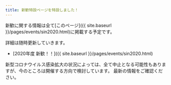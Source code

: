 ```yaml
---
title: 新歓特設ページを特設しました！
---
```


新歓に関する情報は全て[このページ]({{ site.baseurl }}/pages/events/sin2020.html)に掲載する予定です。

詳細は随時更新していきます。

- [2020年度 新歓！！]({{ site.baseurl }}/pages/events/sin2020.html)

新型コロナウイルス感染拡大の状況によっては、全て中止となる可能性もありますが、今のところは開催する方向で検討しています。
最新の情報をご確認ください。